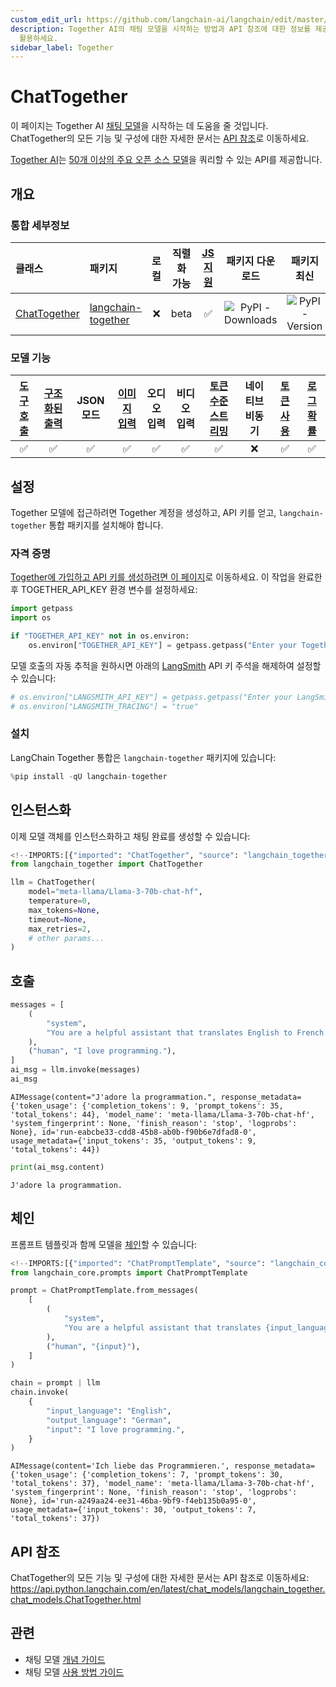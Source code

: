 ```yaml
---
custom_edit_url: https://github.com/langchain-ai/langchain/edit/master/docs/docs/integrations/chat/together.ipynb
description: Together AI의 채팅 모델을 시작하는 방법과 API 참조에 대한 정보를 제공합니다. 50개 이상의 오픈 소스 모델을
  활용하세요.
sidebar_label: Together
---
```


# ChatTogether

이 페이지는 Together AI [채팅 모델](../../concepts.mdx#chat-models)을 시작하는 데 도움을 줄 것입니다. ChatTogether의 모든 기능 및 구성에 대한 자세한 문서는 [API 참조](https://api.python.langchain.com/en/latest/chat_models/langchain_together.chat_models.ChatTogether.html)로 이동하세요.

[Together AI](https://www.together.ai/)는 [50개 이상의 주요 오픈 소스 모델](https://docs.together.ai/docs/chat-models)을 쿼리할 수 있는 API를 제공합니다.

## 개요
### 통합 세부정보

| 클래스 | 패키지 | 로컬 | 직렬화 가능 | [JS 지원](https://js.langchain.com/v0.2/docs/integrations/chat/togetherai) | 패키지 다운로드 | 패키지 최신 |
| :--- | :--- | :---: | :---: |  :---: | :---: | :---: |
| [ChatTogether](https://api.python.langchain.com/en/latest/chat_models/langchain_together.chat_models.ChatTogether.html) | [langchain-together](https://api.python.langchain.com/en/latest/together_api_reference.html) | ❌ | beta | ✅ | ![PyPI - Downloads](https://img.shields.io/pypi/dm/langchain-together?style=flat-square&label=%20) | ![PyPI - Version](https://img.shields.io/pypi/v/langchain-together?style=flat-square&label=%20) |

### 모델 기능
| [도구 호출](../../how_to/tool_calling.md) | [구조화된 출력](../../how_to/structured_output.md) | JSON 모드 | [이미지 입력](../../how_to/multimodal_inputs.md) | 오디오 입력 | 비디오 입력 | [토큰 수준 스트리밍](../../how_to/chat_streaming.md) | 네이티브 비동기 | [토큰 사용](../../how_to/chat_token_usage_tracking.md) | [로그 확률](../../how_to/logprobs.md) |
| :---: | :---: | :---: | :---: |  :---: | :---: | :---: | :---: | :---: | :---: |
| ✅ | ✅ | ✅ | ✅ | ✅ | ✅ | ✅ | ❌ | ✅ | ✅ | 

## 설정

Together 모델에 접근하려면 Together 계정을 생성하고, API 키를 얻고, `langchain-together` 통합 패키지를 설치해야 합니다.

### 자격 증명

[Together에 가입하고 API 키를 생성하려면 이 페이지](https://api.together.ai)로 이동하세요. 이 작업을 완료한 후 TOGETHER_API_KEY 환경 변수를 설정하세요:

```python
import getpass
import os

if "TOGETHER_API_KEY" not in os.environ:
    os.environ["TOGETHER_API_KEY"] = getpass.getpass("Enter your Together API key: ")
```


모델 호출의 자동 추적을 원하시면 아래의 [LangSmith](https://docs.smith.langchain.com/) API 키 주석을 해제하여 설정할 수 있습니다:

```python
# os.environ["LANGSMITH_API_KEY"] = getpass.getpass("Enter your LangSmith API key: ")
# os.environ["LANGSMITH_TRACING"] = "true"
```


### 설치

LangChain Together 통합은 `langchain-together` 패키지에 있습니다:

```python
%pip install -qU langchain-together
```


## 인스턴스화

이제 모델 객체를 인스턴스화하고 채팅 완료를 생성할 수 있습니다:

```python
<!--IMPORTS:[{"imported": "ChatTogether", "source": "langchain_together", "docs": "https://api.python.langchain.com/en/latest/chat_models/langchain_together.chat_models.ChatTogether.html", "title": "ChatTogether"}]-->
from langchain_together import ChatTogether

llm = ChatTogether(
    model="meta-llama/Llama-3-70b-chat-hf",
    temperature=0,
    max_tokens=None,
    timeout=None,
    max_retries=2,
    # other params...
)
```


## 호출

```python
messages = [
    (
        "system",
        "You are a helpful assistant that translates English to French. Translate the user sentence.",
    ),
    ("human", "I love programming."),
]
ai_msg = llm.invoke(messages)
ai_msg
```


```output
AIMessage(content="J'adore la programmation.", response_metadata={'token_usage': {'completion_tokens': 9, 'prompt_tokens': 35, 'total_tokens': 44}, 'model_name': 'meta-llama/Llama-3-70b-chat-hf', 'system_fingerprint': None, 'finish_reason': 'stop', 'logprobs': None}, id='run-eabcbe33-cdd8-45b8-ab0b-f90b6e7dfad8-0', usage_metadata={'input_tokens': 35, 'output_tokens': 9, 'total_tokens': 44})
```


```python
print(ai_msg.content)
```

```output
J'adore la programmation.
```

## 체인

프롬프트 템플릿과 함께 모델을 [체인](../../how_to/sequence.md)할 수 있습니다:

```python
<!--IMPORTS:[{"imported": "ChatPromptTemplate", "source": "langchain_core.prompts", "docs": "https://api.python.langchain.com/en/latest/prompts/langchain_core.prompts.chat.ChatPromptTemplate.html", "title": "ChatTogether"}]-->
from langchain_core.prompts import ChatPromptTemplate

prompt = ChatPromptTemplate.from_messages(
    [
        (
            "system",
            "You are a helpful assistant that translates {input_language} to {output_language}.",
        ),
        ("human", "{input}"),
    ]
)

chain = prompt | llm
chain.invoke(
    {
        "input_language": "English",
        "output_language": "German",
        "input": "I love programming.",
    }
)
```


```output
AIMessage(content='Ich liebe das Programmieren.', response_metadata={'token_usage': {'completion_tokens': 7, 'prompt_tokens': 30, 'total_tokens': 37}, 'model_name': 'meta-llama/Llama-3-70b-chat-hf', 'system_fingerprint': None, 'finish_reason': 'stop', 'logprobs': None}, id='run-a249aa24-ee31-46ba-9bf9-f4eb135b0a95-0', usage_metadata={'input_tokens': 30, 'output_tokens': 7, 'total_tokens': 37})
```


## API 참조

ChatTogether의 모든 기능 및 구성에 대한 자세한 문서는 API 참조로 이동하세요: https://api.python.langchain.com/en/latest/chat_models/langchain_together.chat_models.ChatTogether.html

## 관련

- 채팅 모델 [개념 가이드](/docs/concepts/#chat-models)
- 채팅 모델 [사용 방법 가이드](/docs/how_to/#chat-models)